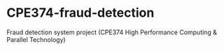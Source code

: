 # CPE374-fraud-detection
Fraud detection system project (CPE374 High Performance Computing &amp; Parallel Technology)
